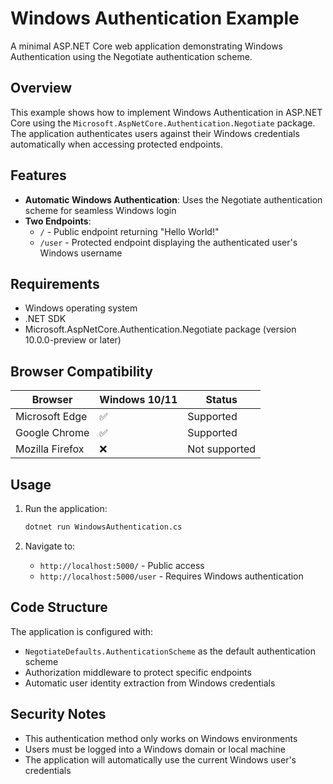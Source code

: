 # Windows Authentication Example

A minimal ASP.NET Core web application demonstrating Windows Authentication using the Negotiate authentication scheme.

## Overview

This example shows how to implement Windows Authentication in ASP.NET Core using the `Microsoft.AspNetCore.Authentication.Negotiate` package. The application authenticates users against their Windows credentials automatically when accessing protected endpoints.

## Features

- **Automatic Windows Authentication**: Uses the Negotiate authentication scheme for seamless Windows login
- **Two Endpoints**:
  - `/` - Public endpoint returning "Hello World!"
  - `/user` - Protected endpoint displaying the authenticated user's Windows username

## Requirements

- Windows operating system
- .NET SDK
- Microsoft.AspNetCore.Authentication.Negotiate package (version 10.0.0-preview or later)

## Browser Compatibility

| Browser | Windows 10/11 | Status |
|---------|---------------|---------|
| Microsoft Edge | ✅ | Supported |
| Google Chrome | ✅ | Supported |
| Mozilla Firefox | ❌ | Not supported |

## Usage

1. Run the application:
   ```bash
   dotnet run WindowsAuthentication.cs
   ```

2. Navigate to:
   - `http://localhost:5000/` - Public access
   - `http://localhost:5000/user` - Requires Windows authentication

## Code Structure

The application is configured with:
- `NegotiateDefaults.AuthenticationScheme` as the default authentication scheme
- Authorization middleware to protect specific endpoints
- Automatic user identity extraction from Windows credentials

## Security Notes

- This authentication method only works on Windows environments
- Users must be logged into a Windows domain or local machine
- The application will automatically use the current Windows user's credentials